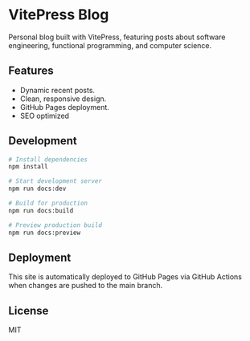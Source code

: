 # VitePress Blog
Personal blog built with VitePress, featuring posts about software engineering, functional programming, and computer science.

## Features
- Dynamic recent posts.
- Clean, responsive design.
- GitHub Pages deployment.
- SEO optimized

## Development
```bash
# Install dependencies
npm install

# Start development server
npm run docs:dev

# Build for production
npm run docs:build

# Preview production build
npm run docs:preview
```

## Deployment
This site is automatically deployed to GitHub Pages via GitHub Actions when changes are pushed to the main branch.

## License
MIT
